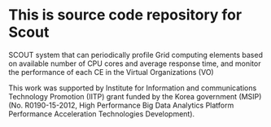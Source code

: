 # This is source code repository for Scout

SCOUT system that can periodically profile Grid computing elements based on available number of CPU cores and average response time, and monitor the performance of each CE in the Virtual Organizations (VO)

This work was supported by Institute for Information and communications Technology Promotion (IITP) grant funded by the Korea government (MSIP) (No. R0190-15-2012, High Performance Big Data Analytics Platform Performance Acceleration Technologies Development).
